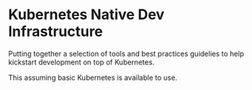 # Kubernetes Native Dev Infrastructure

Putting together a selection of tools and best practices guidelies to help kickstart development on top of Kubernetes.

This assuming basic Kubernetes is available to use.
